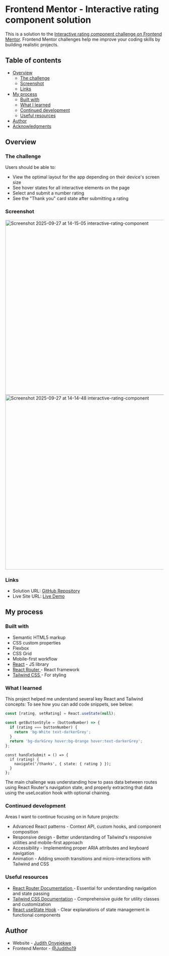 # Frontend Mentor - Interactive rating component solution

This is a solution to the [Interactive rating component challenge on Frontend Mentor](https://www.frontendmentor.io/challenges/interactive-rating-component-koxpeBUmI). Frontend Mentor challenges help me improve your coding skills by building realistic projects.
## Table of contents

- [Overview](#overview)
  - [The challenge](#the-challenge)
  - [Screenshot](#screenshot)
  - [Links](#links)
- [My process](#my-process)
  - [Built with](#built-with)
  - [What I learned](#what-i-learned)
  - [Continued development](#continued-development)
  - [Useful resources](#useful-resources)
- [Author](#author)
- [Acknowledgments](#acknowledgments)


## Overview

### The challenge

Users should be able to:

- View the optimal layout for the app depending on their device's screen size
- See hover states for all interactive elements on the page
- Select and submit a number rating
- See the "Thank you" card state after submitting a rating

### Screenshot


<img width="1280" height="555" alt="Screenshot 2025-09-27 at 14-15-05 interactive-rating-component" src="https://github.com/user-attachments/assets/fb66f8d3-7ce3-4782-bb94-ceb3750fcd0d" />
<img width="1280" height="555" alt="Screenshot 2025-09-27 at 14-14-48 interactive-rating-component" src="https://github.com/user-attachments/assets/28d3b525-b694-42a2-b097-95791a949c8e" />

### Links

- Solution URL: [GitHub Repository](https://github.com/Juditho19/interactive-rating-component)
- Live Site URL: [Live Demo](https://interactive-rating-component-juditho.netlify.app/)

## My process

### Built with

- Semantic HTML5 markup
- CSS custom properties
- Flexbox
- CSS Grid
- Mobile-first workflow
- [React](https://reactjs.org/) - JS library
- [React Router ](https://reactrouter.com/) - React framework
- [Tailwind CSS ](https://tailwindcss.com/) - For styling


### What I learned

This project helped me understand several key React and Tailwind concepts:
To see how you can add code snippets, see below:

```jsx
const [rating, setRating] = React.useState(null);

const getButtonStyle = (buttonNumber) => {
  if (rating === buttonNumber) {
    return 'bg-White text-darkerGrey';
  }
  return 'bg-darkGrey hover:bg-Orange hover:text-darkerGrey';
};
```
```React Router Navigation with State:
const handleSubmit = () => {
  if (rating) {
    navigate('/thanks', { state: { rating } });
  }
};
```
The main challenge was understanding how to pass data between routes using React Router's navigation state, and properly extracting that data using the useLocation hook with optional chaining.

### Continued development

Areas I want to continue focusing on in future projects:

- Advanced React patterns - Context API, custom hooks, and component composition
- Responsive design - Better understanding of Tailwind's responsive utilities and mobile-first approach
- Accessibility - Implementing proper ARIA attributes and keyboard navigation
- Animation - Adding smooth transitions and micro-interactions with Tailwind and CSS

### Useful resources

- [React Router Documentation ](https://reactrouter.com/en/main) - Essential for understanding navigation and state passing
- [Tailwind CSS Documentation](https://tailwindcss.com/docs) - Comprehensive guide for utility classes and customization
- [React useState Hook](https://react.dev/reference/react/useState) - Clear explanations of state management in functional components


## Author

- Website - [Judith Onyejekwe](https://judithonyejekwe.my.canva.site/my-portfolio-website)
- Frontend Mentor - [@Juditho19](https://www.frontendmentor.io/profile/Juditho19)
